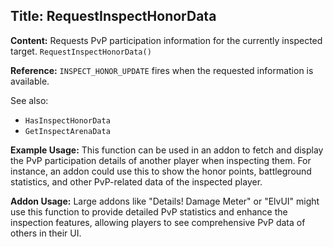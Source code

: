 ## Title: RequestInspectHonorData

**Content:**
Requests PvP participation information for the currently inspected target.
`RequestInspectHonorData()`

**Reference:**
`INSPECT_HONOR_UPDATE` fires when the requested information is available.

See also:
- `HasInspectHonorData`
- `GetInspectArenaData`

**Example Usage:**
This function can be used in an addon to fetch and display the PvP participation details of another player when inspecting them. For instance, an addon could use this to show the honor points, battleground statistics, and other PvP-related data of the inspected player.

**Addon Usage:**
Large addons like "Details! Damage Meter" or "ElvUI" might use this function to provide detailed PvP statistics and enhance the inspection features, allowing players to see comprehensive PvP data of others in their UI.